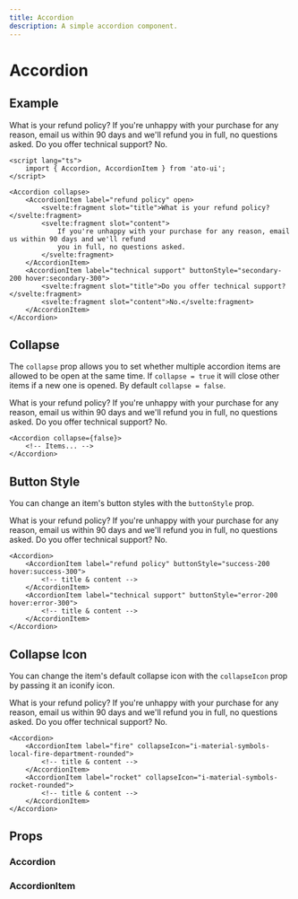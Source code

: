 ```yaml
---
title: Accordion
description: A simple accordion component.
---
```


<script>
    import PropsTable from './PropsTable.svelte';
    import accordion_docs from '$lib/components/accordion/Accordion.svelte?raw&sveld';
    import accordion_item_docs from '$lib/components/accordion/AccordionItem.svelte?raw&sveld';
    import Accordion from '$lib/components/accordion/Accordion.svelte';
    import AccordionItem from '$lib/components/accordion/AccordionItem.svelte';
</script>

# Accordion

## Example

<Usage height="h-60">
    <Accordion collapse>
        <AccordionItem label="refund policy" open>
            <svelte:fragment slot="title">What is your refund policy?</svelte:fragment>
            <svelte:fragment slot="content"
                >If you're unhappy with your purchase for any reason, email us within 90 days and we'll refund
                you in full, no questions asked.</svelte:fragment
            >
        </AccordionItem>
        <AccordionItem label="technical support" buttonStyle="secondary-200 hover:secondary-300">
            <svelte:fragment slot="title">Do you offer technical support?</svelte:fragment>
            <svelte:fragment slot="content">No.</svelte:fragment>
        </AccordionItem>
    </Accordion>
</Usage>

```svelte
<script lang="ts">
	import { Accordion, AccordionItem } from 'ato-ui';
</script>

<Accordion collapse>
	<AccordionItem label="refund policy" open>
		<svelte:fragment slot="title">What is your refund policy?</svelte:fragment>
		<svelte:fragment slot="content">
            If you're unhappy with your purchase for any reason, email us within 90 days and we'll refund
			you in full, no questions asked.
        </svelte:fragment>
	</AccordionItem>
	<AccordionItem label="technical support" buttonStyle="secondary-200 hover:secondary-300">
		<svelte:fragment slot="title">Do you offer technical support?</svelte:fragment>
		<svelte:fragment slot="content">No.</svelte:fragment>
	</AccordionItem>
</Accordion>
```

## Collapse

The `collapse` prop allows you to set whether multiple accordion items are allowed to be open at the same time. If `collapse = true` it will close other items if a new one is opened. By default `collapse = false`.

<Usage height="h-60">
    <Accordion>
        <AccordionItem label="refund policy" open>
            <svelte:fragment slot="title">What is your refund policy?</svelte:fragment>
            <svelte:fragment slot="content"
                >If you're unhappy with your purchase for any reason, email us within 90 days and we'll refund
                you in full, no questions asked.</svelte:fragment
            >
        </AccordionItem>
        <AccordionItem label="technical support" open buttonStyle="secondary-200 hover:secondary-300">
            <svelte:fragment slot="title">Do you offer technical support?</svelte:fragment>
            <svelte:fragment slot="content">No.</svelte:fragment>
        </AccordionItem>
    </Accordion>
</Usage>

```svelte
<Accordion collapse={false}>
    <!-- Items... -->
</Accordion>
```

## Button Style

You can change an item's button styles with the `buttonStyle` prop.

<Usage height="h-60">
    <Accordion>
        <AccordionItem label="refund policy" buttonStyle="success-200 hover:success-300">
            <svelte:fragment slot="title">What is your refund policy?</svelte:fragment>
            <svelte:fragment slot="content"
                >If you're unhappy with your purchase for any reason, email us within 90 days and we'll refund
                you in full, no questions asked.</svelte:fragment
            >
        </AccordionItem>
        <AccordionItem label="technical support" buttonStyle="error-200 hover:error-300">
            <svelte:fragment slot="title">Do you offer technical support?</svelte:fragment>
            <svelte:fragment slot="content">No.</svelte:fragment>
        </AccordionItem>
    </Accordion>
</Usage>

```svelte
<Accordion>
    <AccordionItem label="refund policy" buttonStyle="success-200 hover:success-300">
        <!-- title & content -->
    </AccordionItem>
    <AccordionItem label="technical support" buttonStyle="error-200 hover:error-300">
        <!-- title & content -->
    </AccordionItem>
</Accordion>
```

## Collapse Icon

You can change the item's default collapse icon with the `collapseIcon` prop by passing it an iconify icon.

<Usage height="h-60">
    <Accordion>
        <AccordionItem label="refund policy" collapseIcon="i-material-symbols-local-fire-department-rounded">
            <svelte:fragment slot="title">What is your refund policy?</svelte:fragment>
            <svelte:fragment slot="content"
                >If you're unhappy with your purchase for any reason, email us within 90 days and we'll refund
                you in full, no questions asked.</svelte:fragment
            >
        </AccordionItem>
        <AccordionItem label="technical support" collapseIcon="i-material-symbols-rocket-rounded">
            <svelte:fragment slot="title">Do you offer technical support?</svelte:fragment>
            <svelte:fragment slot="content">No.</svelte:fragment>
        </AccordionItem>
    </Accordion>
</Usage>

```svelte
<Accordion>
    <AccordionItem label="fire" collapseIcon="i-material-symbols-local-fire-department-rounded">
        <!-- title & content -->
    </AccordionItem>
    <AccordionItem label="rocket" collapseIcon="i-material-symbols-rocket-rounded">
        <!-- title & content -->
    </AccordionItem>
</Accordion>
```

## Props

### Accordion

<PropsTable props={accordion_docs.props} />

### AccordionItem

<PropsTable props={accordion_item_docs.props} />